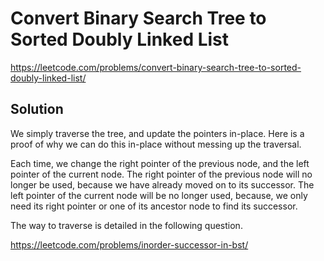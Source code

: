 # Convert Binary Search Tree to Sorted Doubly Linked List

https://leetcode.com/problems/convert-binary-search-tree-to-sorted-doubly-linked-list/

## Solution

We simply traverse the tree, and update the pointers in-place. Here is a proof of why we can do this in-place without
messing up the traversal.

Each time, we change the right pointer of the previous node, and the left pointer of the current node. The right pointer
of the previous node will no longer be used, because we have already moved on to its successor. The left pointer of the
current node will be no longer used, because, we only need its right pointer or one of its ancestor node to find its
successor.

The way to traverse is detailed in the following question.

https://leetcode.com/problems/inorder-successor-in-bst/
